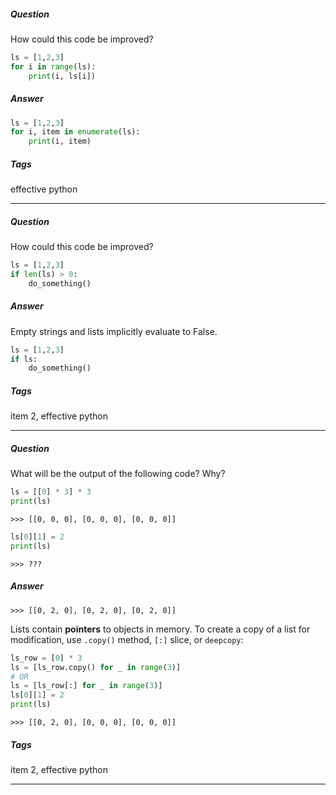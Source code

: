 ##### Question
How could this code be improved?
```python
ls = [1,2,3]
for i in range(ls):
    print(i, ls[i])
```
##### Answer
```python
ls = [1,2,3]
for i, item in enumerate(ls):
    print(i, item)
```
##### Tags
effective python

---

##### Question
How could this code be improved?
```python
ls = [1,2,3]
if len(ls) > 0:
    do_something()
```

##### Answer
Empty strings and lists implicitly evaluate to False.
```python
ls = [1,2,3]
if ls:
    do_something()
```
##### Tags
item 2, effective python

---

##### Question
What will be the output of the following code? Why?
```python
ls = [[0] * 3] * 3
print(ls)
```
```
>>> [[0, 0, 0], [0, 0, 0], [0, 0, 0]]
```
```python
ls[0][1] = 2
print(ls)
```
```
>>> ???
```
##### Answer
```
>>> [[0, 2, 0], [0, 2, 0], [0, 2, 0]]
```
Lists contain **pointers** to objects in memory. To create a copy of a list for modification, use `.copy()` method, `[:]` slice, or `deepcopy`:

```python
ls_row = [0] * 3
ls = [ls_row.copy() for _ in range(3)]
# OR
ls = [ls_row[:] for _ in range(3)]
ls[0][1] = 2
print(ls)
```
```
>>> [[0, 2, 0], [0, 0, 0], [0, 0, 0]]
```
##### Tags
item 2, effective python

---
